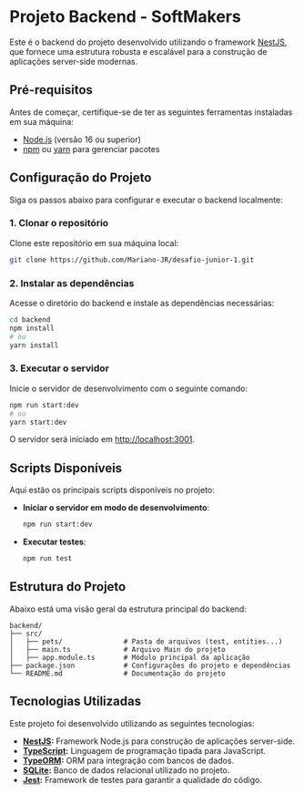 # Projeto Backend - SoftMakers

Este é o backend do projeto desenvolvido utilizando o framework [NestJS](https://nestjs.com/), que fornece uma estrutura robusta e escalável para a construção de aplicações server-side modernas.

## Pré-requisitos

Antes de começar, certifique-se de ter as seguintes ferramentas instaladas em sua máquina:

- [Node.js](https://nodejs.org) (versão 16 ou superior)
- [npm](https://www.npmjs.com/) ou [yarn](https://yarnpkg.com/) para gerenciar pacotes

## Configuração do Projeto

Siga os passos abaixo para configurar e executar o backend localmente:

### 1. Clonar o repositório

Clone este repositório em sua máquina local:

```bash
git clone https://github.com/Mariano-JR/desafio-junior-1.git
```

### 2. Instalar as dependências

Acesse o diretório do backend e instale as dependências necessárias:

```bash
cd backend
npm install
# ou
yarn install
```

### 3. Executar o servidor

Inicie o servidor de desenvolvimento com o seguinte comando:

```bash
npm run start:dev
# ou
yarn start:dev
```

O servidor será iniciado em [http://localhost:3001](http://localhost:3001).

## Scripts Disponíveis

Aqui estão os principais scripts disponíveis no projeto:

- **Iniciar o servidor em modo de desenvolvimento**:
  ```bash
  npm run start:dev
  ```
- **Executar testes**:
  ```bash
  npm run test
  ```

## Estrutura do Projeto

Abaixo está uma visão geral da estrutura principal do backend:

```
backend/
├── src/
│   ├── pets/               # Pasta de arquivos (test, entities...)
│   ├── main.ts             # Arquivo Main do projeto
│   ├── app.module.ts       # Módulo principal da aplicação
├── package.json            # Configurações do projeto e dependências
└── README.md               # Documentação do projeto
```

## Tecnologias Utilizadas

Este projeto foi desenvolvido utilizando as seguintes tecnologias:

- **[NestJS](https://nestjs.com/):** Framework Node.js para construção de aplicações server-side.
- **[TypeScript](https://www.typescriptlang.org/):** Linguagem de programação tipada para JavaScript.
- **[TypeORM](https://typeorm.io/):** ORM para integração com bancos de dados.
- **[SQLite](https://www.sqlite.org/):** Banco de dados relacional utilizado no projeto.
- **[Jest](https://jestjs.io/):** Framework de testes para garantir a qualidade do código.